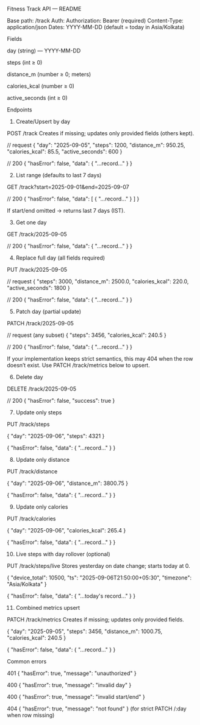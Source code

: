 Fitness Track API — README

Base path: /track
Auth: Authorization: Bearer <JWT> (required)
Content-Type: application/json
Dates: YYYY-MM-DD (default = today in Asia/Kolkata)

Fields

day (string) — YYYY-MM-DD

steps (int ≥ 0)

distance_m (number ≥ 0; meters)

calories_kcal (number ≥ 0)

active_seconds (int ≥ 0)

Endpoints
1) Create/Upsert by day

POST /track
Creates if missing; updates only provided fields (others kept).

// request
{
  "day": "2025-09-05",
  "steps": 1200,
  "distance_m": 950.25,
  "calories_kcal": 85.5,
  "active_seconds": 600
}

// 200
{ "hasError": false, "data": { "...record..." } }

2) List range (defaults to last 7 days)

GET /track?start=2025-09-01&end=2025-09-07

// 200
{ "hasError": false, "data": [ { "...record..." } ] }


If start/end omitted → returns last 7 days (IST).

3) Get one day

GET /track/2025-09-05

// 200
{ "hasError": false, "data": { "...record..." } }

4) Replace full day (all fields required)

PUT /track/2025-09-05

// request
{
  "steps": 3000,
  "distance_m": 2500.0,
  "calories_kcal": 220.0,
  "active_seconds": 1800
}

// 200
{ "hasError": false, "data": { "...record..." } }

5) Patch day (partial update)

PATCH /track/2025-09-05

// request (any subset)
{ "steps": 3456, "calories_kcal": 240.5 }

// 200
{ "hasError": false, "data": { "...record..." } }


If your implementation keeps strict semantics, this may 404 when the row doesn’t exist. Use PATCH /track/metrics below to upsert.

6) Delete day

DELETE /track/2025-09-05

// 200
{ "hasError": false, "success": true }

7) Update only steps

PUT /track/steps

{ "day": "2025-09-06", "steps": 4321 }

{ "hasError": false, "data": { "...record..." } }

8) Update only distance

PUT /track/distance

{ "day": "2025-09-06", "distance_m": 3800.75 }

{ "hasError": false, "data": { "...record..." } }

9) Update only calories

PUT /track/calories

{ "day": "2025-09-06", "calories_kcal": 265.4 }

{ "hasError": false, "data": { "...record..." } }

10) Live steps with day rollover (optional)

PUT /track/steps/live
Stores yesterday on date change; starts today at 0.

{
  "device_total": 10500,
  "ts": "2025-09-06T21:50:00+05:30",
  "timezone": "Asia/Kolkata"
}

{ "hasError": false, "data": { "...today's record..." } }

11) Combined metrics upsert

PATCH /track/metrics
Creates if missing; updates only provided fields.

{ "day": "2025-09-05", "steps": 3456, "distance_m": 1000.75, "calories_kcal": 240.5 }

{ "hasError": false, "data": { "...record..." } }

Common errors

401 { "hasError": true, "message": "unauthorized" }

400 { "hasError": true, "message": "invalid day" }

400 { "hasError": true, "message": "invalid start/end" }

404 { "hasError": true, "message": "not found" } (for strict PATCH /:day when row missing)